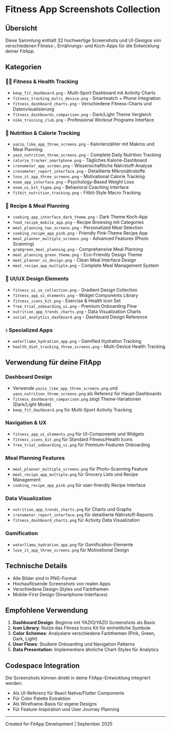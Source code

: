 # Fitness App Screenshots Collection

## Übersicht
Diese Sammlung enthält 32 hochwertige Screenshots und UI-Designs von verschiedenen Fitness-, Ernährungs- und Koch-Apps für die Entwicklung deiner FitApp.

## Kategorien

### 🏃‍♂️ Fitness & Health Tracking
- `keep_fit_dashboard.png` - Multi-Sport Dashboard mit Activity Charts
- `fitness_tracking_multi_device.png` - Smartwatch + Phone Integration  
- `fitness_dashboard_charts.png` - Verschiedene Fitness-Charts und Datenvisualisierung
- `fitness_dashboards_comparison.png` - Dark/Light Theme Vergleich
- `nike_training_club.png` - Professional Workout Programs Interface

### 🍎 Nutrition & Calorie Tracking
- `yazio_like_app_three_screens.png` - Kalorienzähler mit Makros und Meal Planning
- `yazo_nutrition_three_screens.png` - Complete Daily Nutrition Tracking
- `calorie_tracker_smartphone.png` - Tägliches Kalorie-Dashboard
- `cronometer_app_screen.png` - Wissenschaftliche Nährstoff-Analyse
- `cronometer_report_interface.png` - Detaillierte Mikronährstoffe
- `lose_it_app_three_screens.png` - Motivational Calorie Tracking
- `noom_app_interface.png` - Psychology-Based Weight Loss
- `noom_ui_kit_figma.png` - Behavioral Coaching Interface
- `fitbit_nutrition_tracking.png` - Fitbit-Style Macro Tracking

### 🍳 Recipe & Meal Planning
- `cooking_app_interface_dark_theme.png` - Dark Theme Koch-App
- `food_recipe_mobile_app.png` - Recipe Browsing mit Categories
- `meal_planning_two_screens.png` - Personalized Meal Selection
- `cooking_recipe_app_pink.png` - Friendly Pink-Theme Recipe App
- `meal_planner_multiple_screens.png` - Advanced Features (Photo Scanning)
- `grabgreen_meal_planning.png` - Comprehensive Meal Planning
- `meal_planning_green_theme.png` - Eco-Friendly Design Theme
- `meal_planner_ui_design.png` - Clean Meal Interface Design
- `meal_recipe_app_multiple.png` - Complete Meal Management System

### 🎨 UI/UX Design Elements
- `fitness_ui_ux_collection.png` - Gradient Design Collection
- `fitness_app_ui_elements.png` - Widget Components Library
- `fitness_icons_kit.png` - Exercise & Health Icon Set
- `free_trial_onboarding_ui.png` - Premium Onboarding Flow
- `nutrition_app_trends_charts.png` - Data Visualization Charts
- `social_analytics_dashboard.png` - Dashboard Design Reference

### 💧 Specialized Apps
- `waterllama_hydration_app.png` - Gamified Hydration Tracking
- `health_diet_tracking_three_screens.png` - Multi-Device Health Tracking

## Verwendung für deine FitApp

### Dashboard Design
- Verwende `yazio_like_app_three_screens.png` und `yazo_nutrition_three_screens.png` als Referenz für Haupt-Dashboards
- `fitness_dashboards_comparison.png` zeigt Theme-Variationen (Dark/Light Mode)
- `keep_fit_dashboard.png` für Multi-Sport Activity Tracking

### Navigation & UX
- `fitness_app_ui_elements.png` für UI-Components und Widgets
- `fitness_icons_kit.png` für Standard Fitness/Health Icons
- `free_trial_onboarding_ui.png` für Premium-Features Onboarding

### Meal Planning Features
- `meal_planner_multiple_screens.png` für Photo-Scanning Feature
- `meal_recipe_app_multiple.png` für Grocery Lists und Recipe Management
- `cooking_recipe_app_pink.png` für user-friendly Recipe Interface

### Data Visualization
- `nutrition_app_trends_charts.png` für Charts und Graphs
- `cronometer_report_interface.png` für detaillierte Nährstoff-Reports
- `fitness_dashboard_charts.png` für Activity Data Visualization

### Gamification
- `waterllama_hydration_app.png` für Gamification-Elemente
- `lose_it_app_three_screens.png` für Motivational Design

## Technische Details
- Alle Bilder sind in PNG-Format
- Hochauflösende Screenshots von realen Apps
- Verschiedene Design-Styles und Farbthemen
- Mobile-First Design (Smartphone-Interfaces)

## Empfohlene Verwendung
1. **Dashboard Design**: Beginne mit YAZIO/YAZO Screenshots als Basis
2. **Icon Library**: Nutze das Fitness Icons Kit für einheitliche Symbole  
3. **Color Schemes**: Analysiere verschiedene Farbthemen (Pink, Green, Dark, Light)
4. **User Flows**: Studiere Onboarding und Navigation Patterns
5. **Data Presentation**: Implementiere ähnliche Chart-Styles für Analytics

## Codespace Integration
Die Screenshots können direkt in deine FitApp-Entwicklung integriert werden:
- Als UI-Referenz für React Native/Flutter Components
- Für Color Palette Extraktion
- Als Wireframe-Basis für eigene Designs
- Für Feature-Inspiration und User Journey Planning

---
Created for FitApp Development | September 2025
